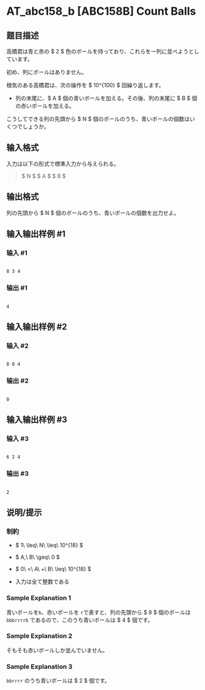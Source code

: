 # AT_abc158_b [ABC158B] Count Balls

## 题目描述

[problemUrl]: https://atcoder.jp/contests/abc158/tasks/abc158_b

高橋君は青と赤の $ 2 $ 色のボールを持っており、これらを一列に並べようとしています。

初め、列にボールはありません。

根気のある高橋君は、次の操作を $ 10^{100} $ 回繰り返します。

- 列の末尾に、$ A $ 個の青いボールを加える。その後、列の末尾に $ B $ 個の赤いボールを加える。

こうしてできる列の先頭から $ N $ 個のボールのうち、青いボールの個数はいくつでしょうか。

## 输入格式

入力は以下の形式で標準入力から与えられる。

> $ N $ $ A $ $ B $

## 输出格式

列の先頭から $ N $ 個のボールのうち、青いボールの個数を出力せよ。

## 输入输出样例 #1

### 输入 #1

```
8 3 4
```

### 输出 #1

```
4
```

## 输入输出样例 #2

### 输入 #2

```
8 0 4
```

### 输出 #2

```
0
```

## 输入输出样例 #3

### 输入 #3

```
6 2 4
```

### 输出 #3

```
2
```

## 说明/提示

### 制約

- $ 1\ \leq\ N\ \leq\ 10^{18} $
- $ A,\ B\ \geq\ 0 $
- $ 0\ <\ A\ +\ B\ \leq\ 10^{18} $
- 入力は全て整数である

### Sample Explanation 1

青いボールを`b`、赤いボールを `r`で表すと、列の先頭から $ 8 $ 個のボールは `bbbrrrrb` であるので、このうち青いボールは $ 4 $ 個です。

### Sample Explanation 2

そもそも赤いボールしか並んでいません。

### Sample Explanation 3

`bbrrrr` のうち青いボールは $ 2 $ 個です。